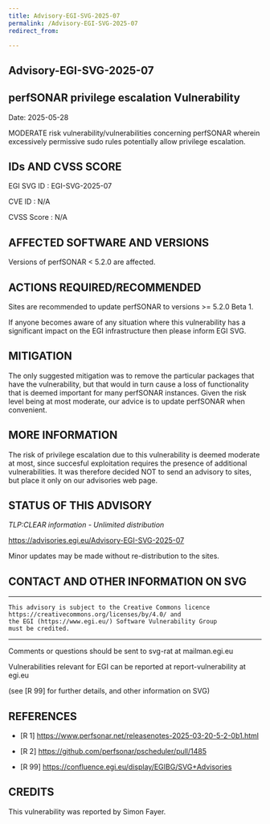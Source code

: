 ```yaml
---
title: Advisory-EGI-SVG-2025-07
permalink: /Advisory-EGI-SVG-2025-07
redirect_from:

---
```


## Advisory-EGI-SVG-2025-07

## perfSONAR privilege escalation Vulnerability

Date: 2025-05-28

MODERATE risk vulnerability/vulnerabilities concerning perfSONAR wherein
excessively permissive sudo rules potentially allow privilege escalation.

## IDs AND CVSS SCORE 

EGI SVG ID : EGI-SVG-2025-07
    
CVE ID     : N/A

CVSS Score : N/A

## AFFECTED SOFTWARE AND VERSIONS
    
Versions of perfSONAR < 5.2.0 are affected.

## ACTIONS REQUIRED/RECOMMENDED

Sites are recommended to update perfSONAR to versions >= 5.2.0 Beta 1.

If anyone becomes aware of any situation where this vulnerability has a 
significant impact on the EGI infrastructure then please inform EGI SVG.

## MITIGATION

The only suggested mitigation was to remove the particular packages that
have the vulnerability, but that would in turn cause a loss of functionality
that is deemed important for many perfSONAR instances. Given the risk level
being at most moderate, our advice is to update perfSONAR when convenient.

## MORE INFORMATION

The risk of privilege escalation due to this vulnerability is deemed 
moderate at most, since succesful exploitation requires the presence of 
additional vulnerabilities. It was therefore decided NOT to send an 
advisory to sites, but place it only on our advisories web page. 

## STATUS OF THIS ADVISORY

_TLP:CLEAR information - Unlimited distribution_
                   
https://advisories.egi.eu/Advisory-EGI-SVG-2025-07 

 
Minor updates may be made without re-distribution to the sites.

## CONTACT AND OTHER INFORMATION ON SVG

-----------------------------
    This advisory is subject to the Creative Commons licence 
    https://creativecommons.org/licenses/by/4.0/ and
    the EGI (https://www.egi.eu/) Software Vulnerability Group 
    must be credited.
-----------------------------
    
Comments or questions should be sent to
	svg-rat at mailman.egi.eu

Vulnerabilities relevant for EGI can be reported at
	report-vulnerability at egi.eu
    
(see [R 99] for further details, and other information on SVG)
    
    
## REFERENCES

- [R 1] <https://www.perfsonar.net/releasenotes-2025-03-20-5-2-0b1.html>

- [R 2] <https://github.com/perfsonar/pscheduler/pull/1485>

- [R 99] <https://confluence.egi.eu/display/EGIBG/SVG+Advisories>

## CREDITS
    
This vulnerability was reported by Simon Fayer.
